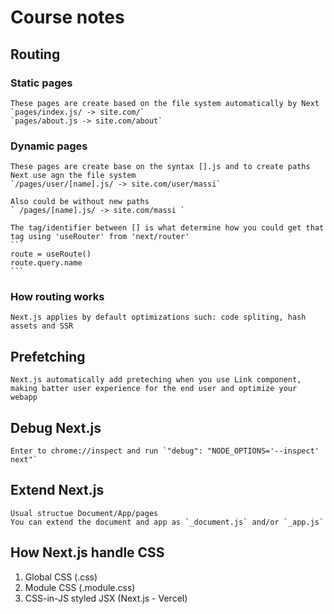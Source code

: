 # Course notes
## Routing

### Static pages
    These pages are create based on the file system automatically by Next
    `pages/index.js/ -> site.com/`
    `pages/about.js -> site.com/about`

### Dynamic pages
    These pages are create base on the syntax [].js and to create paths Next use agn the file system
    `/pages/user/[name].js/ -> site.com/user/massi`

    Also could be without new paths
    ` /pages/[name].js/ -> site.com/massi `

    The tag/identifier between [] is what determine how you could get that tag using 'useRouter' from 'next/router'
    ``` 
    route = useRoute()
    route.query.name
    ```

### How routing works
    Next.js applies by default optimizations such: code spliting, hash assets and SSR

## Prefetching
    Next.js automatically add preteching when you use Link component, making batter user experience for the end user and optimize your webapp

## Debug Next.js
    Enter to chrome://inspect and run `"debug": "NODE_OPTIONS='--inspect' next"`

## Extend Next.js
    Usual structue Document/App/pages
    You can extend the document and app as `_document.js` and/or `_app.js`

## How Next.js handle CSS
1. Global CSS (.css)
2. Module CSS (.module.css)
3. CSS-in-JS styled JSX (Next.js - Vercel)




